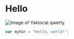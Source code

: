 # Hello
![Image of Yaktocat](https://octodex.github.com/images/yaktocat.png)
qwerty
``` javascript
var myVar = "Hello, world!";
```
